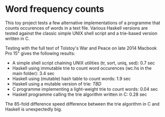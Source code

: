 # Word frequency counts

This toy project tests a few alternative implementations of a programme that counts occurences of words in a text file. Various Haskell versions are tested against the classic simple UNIX shell script and a trie-based version written in C.


Testing with the full text of Tolstoy's War and Peace on late 2014 Macbook Pro 15" gives the following results:
* A simple shell script chaining UNIX utilities (tr, sort, uniq, sed): 0.7 sec
* Haskell using immutable trie to count word occurences (wc.hs in the main folder): 3.4 sec
* Haskell using (mutable) hash table to count words: 1.9 sec
* Haskell using a mutable version of trie: *TBD*
* C programme implementing a light-weight trie to count words: 0.04 sec
* Haskell programme calling the trie algorithm written in C: 0.28 sec

The 85-fold difference speed difference between the trie algorithm in C and Haskell is unexpectedly big. 

